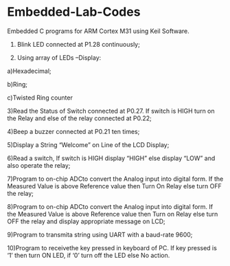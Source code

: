 # Embedded-Lab-Codes
Embedded C programs for ARM Cortex M31 using Keil Software.

1) Blink LED connected at P1.28 continuously;

2) Using array of LEDs –Display:

a)Hexadecimal;

b)Ring;  

c)Twisted Ring counter

3)Read the Status of Switch connected at P0.27. If switch is HIGH turn on the Relay and else of the relay connected at P0.22;

4)Beep a buzzer connected at P0.21 ten times;

5)Display a String “Welcome” on Line of the LCD Display;

6)Read a switch, If switch is HIGH display “HIGH” else display “LOW” and also operate the relay;

7)Program to on-chip ADCto convert the Analog input into digital form. If the Measured Value is above Reference value then Turn On Relay else turn OFF the relay;

8)Program to on-chip ADCto convert the Analog input into digital form. If the Measured Value is  above  Reference  value  then  Turn on  Relay  else  turn  OFF  the  relay  and  display  appropriate message on LCD;

9)Program to transmita string using UART with a baud-rate 9600;

10)Program to receivethe key pressed in keyboard of PC. If key pressed is ‘1’ then turn ON LED, if ‘0’ turn off the LED else No action.
